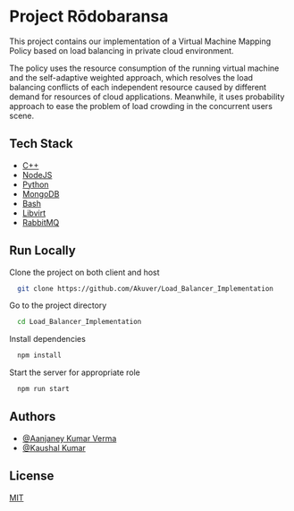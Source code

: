 # Project Rōdobaransa

This project contains our implementation of a Virtual Machine Mapping Policy based on load balancing in private cloud environment.

The policy uses the resource consumption of the running virtual machine and the self-adaptive weighted approach, which resolves the load balancing conflicts of each independent resource caused by different demand for resources of cloud applications. Meanwhile, it uses probability approach to ease the problem of load crowding in the concurrent users scene.

## Tech Stack

- [C++](https://cplusplus.com/)
- [NodeJS](https://nodejs.org/en/)
- [Python](https://www.python.org/)
- [MongoDB](https://www.mongodb.com/)
- [Bash](https://www.gnu.org/software/bash/)
- [Libvirt](https://libvirt.org/)
- [RabbitMQ](https://www.rabbitmq.com/)

## Run Locally

Clone the project on both client and host

```bash
  git clone https://github.com/Akuver/Load_Balancer_Implementation
```

Go to the project directory

```bash
  cd Load_Balancer_Implementation
```

Install dependencies

```bash
  npm install
```

Start the server for appropriate role

```bash
  npm run start
```

## Authors

- [@Aanjaney Kumar Verma](https://www.github.com/Akuver)
- [@Kaushal Kumar](https://www.github.com/kaushalkuma-r)

## License

[MIT](https://choosealicense.com/licenses/mit/)
